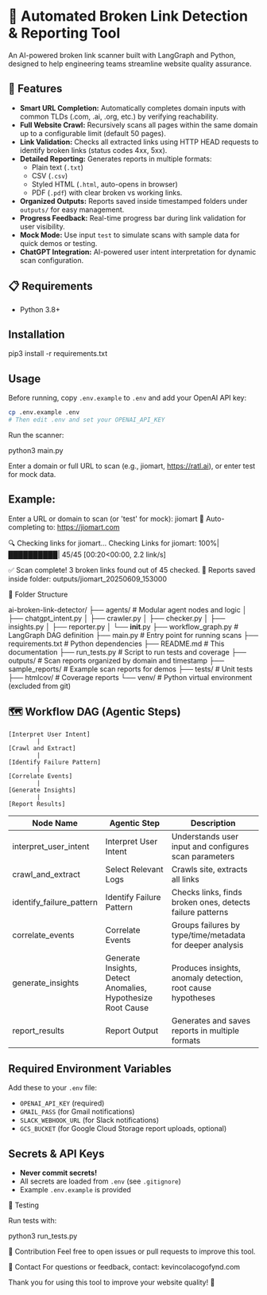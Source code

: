 # 🔗 Automated Broken Link Detection & Reporting Tool

An AI-powered broken link scanner built with LangGraph and Python, designed to help engineering teams streamline website quality assurance.

## 🚀 Features

- **Smart URL Completion:** Automatically completes domain inputs with common TLDs (.com, .ai, .org, etc.) by verifying reachability.
- **Full Website Crawl:** Recursively scans all pages within the same domain up to a configurable limit (default 50 pages).
- **Link Validation:** Checks all extracted links using HTTP HEAD requests to identify broken links (status codes 4xx, 5xx).
- **Detailed Reporting:** Generates reports in multiple formats:
  - Plain text (`.txt`)
  - CSV (`.csv`)
  - Styled HTML (`.html`, auto-opens in browser)
  - PDF (`.pdf`) with clear broken vs working links.
- **Organized Outputs:** Reports saved inside timestamped folders under `outputs/` for easy management.
- **Progress Feedback:** Real-time progress bar during link validation for user visibility.
- **Mock Mode:** Use input `test` to simulate scans with sample data for quick demos or testing.
- **ChatGPT Integration:** AI-powered user intent interpretation for dynamic scan configuration.

## 📋 Requirements

- Python 3.8+

## Installation

pip3 install -r requirements.txt

## Usage

Before running, copy `.env.example` to `.env` and add your OpenAI API key:

```sh
cp .env.example .env
# Then edit .env and set your OPENAI_API_KEY
```

Run the scanner:

python3 main.py

Enter a domain or full URL to scan (e.g., jiomart, https://ratl.ai), or enter test for mock data.

## Example:

Enter a URL or domain to scan (or 'test' for mock): jiomart
🤖 Auto-completing to: https://jiomart.com

🔍 Checking links for jiomart...
Checking Links for jiomart: 100%|██████████| 45/45 [00:20<00:00, 2.2 link/s]

✅ Scan complete! 3 broken links found out of 45 checked.
📄 Reports saved inside folder: outputs/jiomart_20250609_153000

📂 Folder Structure
 
ai-broken-link-detector/
├── agents/                # Modular agent nodes and logic
│   ├── chatgpt_intent.py
│   ├── crawler.py
│   ├── checker.py
│   ├── insights.py
│   ├── reporter.py
│   └── __init__.py
├── workflow_graph.py      # LangGraph DAG definition
├── main.py                # Entry point for running scans
├── requirements.txt       # Python dependencies
├── README.md              # This documentation
├── run_tests.py           # Script to run tests and coverage
├── outputs/               # Scan reports organized by domain and timestamp
├── sample_reports/        # Example scan reports for demos
├── tests/                 # Unit tests
├── htmlcov/               # Coverage reports
└── venv/                  # Python virtual environment (excluded from git)

## 🗺️ Workflow DAG (Agentic Steps)

```
[Interpret User Intent]
        |
[Crawl and Extract]
        |
[Identify Failure Pattern]
        |
[Correlate Events]
        |
[Generate Insights]
        |
[Report Results]
```

| Node Name                | Agentic Step                | Description                                                      |
|--------------------------|-----------------------------|------------------------------------------------------------------|
| interpret_user_intent    | Interpret User Intent       | Understands user input and configures scan parameters            |
| crawl_and_extract        | Select Relevant Logs        | Crawls site, extracts all links                                  |
| identify_failure_pattern | Identify Failure Pattern    | Checks links, finds broken ones, detects failure patterns        |
| correlate_events         | Correlate Events            | Groups failures by type/time/metadata for deeper analysis        |
| generate_insights        | Generate Insights, Detect Anomalies, Hypothesize Root Cause | Produces insights, anomaly detection, root cause hypotheses |
| report_results           | Report Output               | Generates and saves reports in multiple formats                  |

## Required Environment Variables
Add these to your `.env` file:

- `OPENAI_API_KEY` (required)
- `GMAIL_PASS` (for Gmail notifications)
- `SLACK_WEBHOOK_URL` (for Slack notifications)
- `GCS_BUCKET` (for Google Cloud Storage report uploads, optional)

## Secrets & API Keys
- **Never commit secrets!**
- All secrets are loaded from `.env` (see `.gitignore`)
- Example `.env.example` is provided

🧪 Testing

Run tests with:

python3 run_tests.py

🤝 Contribution
Feel free to open issues or pull requests to improve this tool.

📧 Contact
For questions or feedback, contact: kevincolacogofynd.com

Thank you for using this tool to improve your website quality! 🚀
